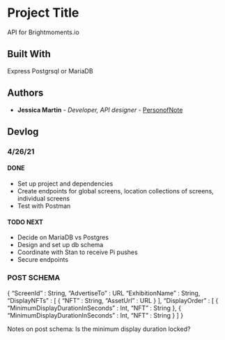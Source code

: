 # Project Title

API for Brightmoments.io

## Built With
Express
Postgrsql or MariaDB


## Authors

* **Jessica Martin** - *Developer, API designer* - [PersonofNote](https://github.com/PersonofNote)


## Devlog

### 4/26/21

#### DONE 
* Set up project and dependencies
* Create endpoints for global screens, location collections of screens, individual screens
* Test with Postman

#### TODO NEXT
* Decide on MariaDB vs Postgres
* Design and set up db schema
* Coordinate with Stan to receive Pi pushes
* Secure endpoints


### POST SCHEMA
{
    “ScreenId” : String,
    “AdvertiseTo” : URL
    “ExhibitionName” : String,
    “DisplayNFTs” : [
        {
               “NFT” : String,
               “AssetUrl” : URL
        } 
    ],
    “DisplayOrder” : [
       {
            “MinimumDisplayDurationInSeconds” : Int,
            “NFT” : String
        },
       {
            “MinimumDisplayDurationInSeconds” : Int,
            “NFT” : String
        }
    ]
}

Notes on post schema: Is the minimum display duration locked?
